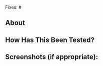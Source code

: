 <!-- Thank you for submitting a pull request! -->
<!-- ⚠️⚠️ DO NOT DELETE THIS! pull_request_template ⚠️⚠️ -->
<!-- Please read our contribution guidelines: https://microsoft.github.io/AutonomySim/CONTRIBUTING/ -->

Fixes: #    <!-- add this line for each issue your PR solves. -->
<!-- Fixes: # -->
<!-- Fixes: # -->

## About
<!-- Describe what your PR is about. -->

## How Has This Been Tested?
<!-- Please, describe how you have tested your changes to help us incorporate them. -->

## Screenshots (if appropriate):
